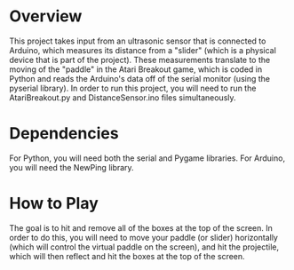# Overview
This project takes input from an ultrasonic sensor that is connected to Arduino, which measures its distance from a "slider" (which is a physical device that is part of the project). These measurements translate to the moving of the "paddle" in the Atari Breakout game, which is coded in Python and reads the Arduino's data off of the serial monitor (using the pyserial library). In order to run this project, you will need to run the AtariBreakout.py and DistanceSensor.ino files simultaneously.

# Dependencies
For Python, you will need both the serial and Pygame libraries. For Arduino, you will need the NewPing library.

# How to Play
The goal is to hit and remove all of the boxes at the top of the screen. In order to do this, you will need to move your paddle (or slider) horizontally (which will control the virtual paddle on the screen), and hit the projectile, which will then reflect and hit the boxes at the top of the screen.
